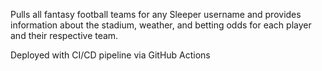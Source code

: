 Pulls all fantasy football teams for any Sleeper username and provides information about the stadium, weather, and betting odds for each player and their respective team.

Deployed with CI/CD pipeline via GitHub Actions